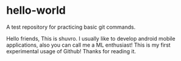 # hello-world
A test repository for practicing basic git commands.

Hello friends,
This is shuvro. I usually like to develop android mobile applications, also you can call me a ML enthusiast! This is my first experimental usage of Github! Thanks for reading it.
